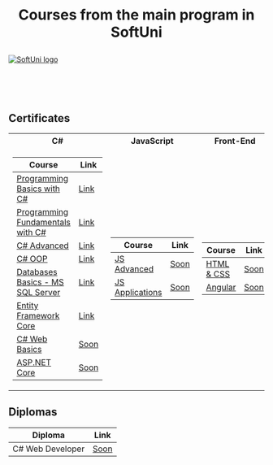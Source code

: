
# <p align="center"> Courses from the main program in SoftUni <p>

<a href="https://softuni.bg/trainings/courses" rel="Courses"> ![SoftUni logo][logo] </a>

[logo]: http://innovationstarterbox.bg/wp-content/uploads/2016/05/Softuni_logo_trasparent.png "Logo Title Text 2"

<br/>
<br/>
<br/>

<h2> Certificates </h2>

<table>

<tr>
  <th> C# </th>
  <th> JavaScript </th>
  <th> Front-End </th>
</tr>

<tr>
<td>

| **Course**                                                            | **Link**                                                   |
| --------------------------------------------------------------------- | ---------------------------------------------------------- |
| <a href="https://softuni.bg/trainings/3066/programming-basics-with-c-sharp-october-2020" > Programming Basics with C# </a>         | <a href="https://softuni.bg/certificates/details/91481/5eeb2117"> Link</a> |
| <a href="https://softuni.bg/trainings/3213/csharp-fundamentals-january-2021"> Programming Fundamentals with C# </a> | <a href="https://softuni.bg/certificates/details/103843/8d9960b0"> Link</a> |
| <a href="https://softuni.bg/trainings/3343/csharp-advanced-may-2021"> C# Advanced </a>                                             | <a href="https://softuni.bg/certificates/details/108750/42635eaf"> Link</a> |
| <a href="https://softuni.bg/trainings/3343/csharp-advanced-may-2021"> C# OOP </a>                                                      | <a href="https://softuni.bg/certificates/details/113135/a900c745"> Link</a> |
| <a href="https://softuni.bg/trainings/3491/ms-sql-september-2021"> Databases Basics - MS SQL Server </a>   | <a href="https://softuni.bg/certificates/details/114120/ed68aac5"> Link</a> |
| <a href="https://softuni.bg/trainings/3492/entity-framework-core-october-2021"> Entity Framework Core </a>                         | <a href="https://softuni.bg/certificates/details/119220/fccfa7c9"> Link</a> |
| <a href="https://softuni.bg/trainings/3353/csharp-web-basics-basics-may-2021"> C# Web Basics </a>                                     | <a href="#"> Soon</a> |
| <a href="https://softuni.bg/trainings/3354/asp-dot-net-core-june-2021"> ASP.NET Core </a>                                          | <a href="#"> Soon</a> |

</td>
<td>

| **Course**                                                                                  | **Link**                                                                    |
| ------------------------------------------------------------------------------------------- | --------------------------------------------------------------------------- |
| <a href="https://softuni.bg/trainings/2838/js-advanced-may-2020"> JS Advanced </a>          | <a href="#"> Soon </a> |
| <a href="https://softuni.bg/trainings/2840/js-applications-june-2020"> JS Applications </a> | <a href="#"> Soon </a> |

</td>

<td>

| **Course**                                                                               | **Link**                                                                    |
| ---------------------------------------------------------------------------------------- | --------------------------------------------------------------------------- |
| <a href="https://softuni.bg/trainings/3122/html-and-css-september-2020"> HTML & CSS </a> | <a href="#"> Soon </a> |
| <a href="https://softuni.bg/trainings/3249/angular-november-2020"> Angular </a>          | <a href="#"> Soon </a> |

</td>
</tr>

</table>

<h2> Diplomas </h2>

<td>

| **Diploma**      | **Link**                                                                    |
| ---------------- | --------------------------------------------------------------------------- |
| C# Web Developer | <a href="#"> Soon </a> |

</td>

